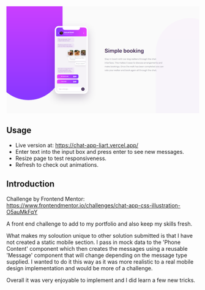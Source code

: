 <img src="./src/resources/chat-app.png">

## Usage

- Live version at: https://chat-app-liart.vercel.app/
- Enter text into the input box and press enter to see new messages.
- Resize page to test responsiveness.
- Refresh to check out animations.

## Introduction

Challenge by Frontend Mentor: https://www.frontendmentor.io/challenges/chat-app-css-illustration-O5auMkFqY

A front end challenge to add to my portfolio and also keep my skills fresh.

What makes my soloution unique to other solution submitted is that I have not created a static mobile section. I pass in mock data to the 'Phone Content' component which then creates the messages using a reusable 'Message' component that will change depending on the message type supplied. I wanted to do it this way as it was more realistic to a real mobile design implementation and would be more of a challenge.

Overall it was very enjoyable to implement and I did learn a few new tricks.
